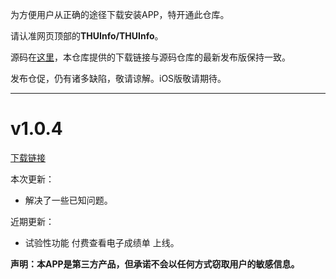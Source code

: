 为方便用户从正确的途径下载安装APP，特开通此仓库。

请认准网页顶部的**THUInfo/THUInfo**。

源码在[这里](https://github.com/UNIDY2002/THUInfo)，本仓库提供的下载链接与源码仓库的最新发布版保持一致。

发布仓促，仍有诸多缺陷，敬请谅解。iOS版敬请期待。

---

# v1.0.4

[下载链接](https://cloud.tsinghua.edu.cn/f/ff8338e3985a41ffa44c/?dl=1)

本次更新：
- 解决了一些已知问题。

近期更新：
- 试验性功能 付费查看电子成绩单 上线。

**声明：本APP是第三方产品，但承诺不会以任何方式窃取用户的敏感信息。**
